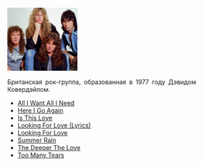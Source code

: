 ![](whitesnake.jpg)

Британская рок-группа, образованная в 1977 году Дэвидом Ковердэйлом.

* [All I Want All I Need](All%20I%20Want%20All%20I%20Need)
* [Here I Go Again](Here%20I%20Go%20Again)
* [Is This Love](Is%20This%20Love)
* [Looking For Love (Lyrics)](Looking%20For%20Love%20(Lyrics))
* [Looking For Love](Looking%20For%20Love)
* [Summer Rain](Summer%20Rain)
* [The Deeper The Love](The%20Deeper%20The%20Love)
* [Too Many Tears](Too%20Many%20Tears)